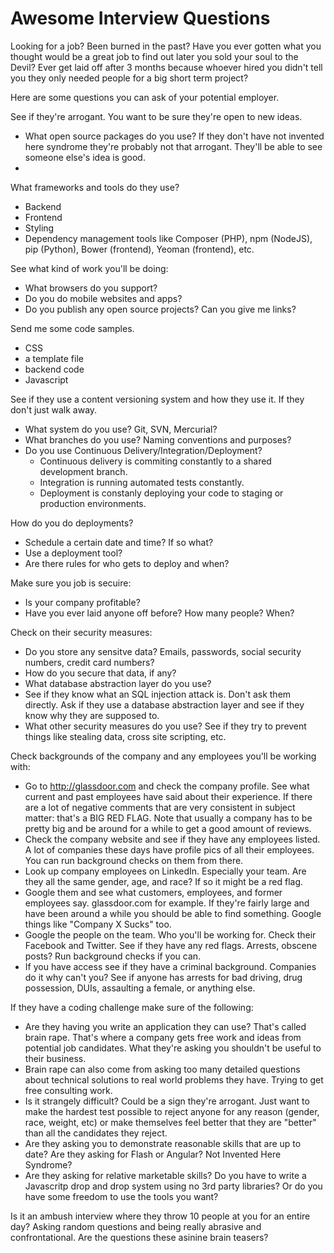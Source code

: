 # Awesome Interview Questions

Looking for a job? Been burned in the past? Have you ever gotten what you thought would be a great job to find out later you sold your soul to the Devil? Ever get laid off after 3 months because whoever hired you didn't tell you they only needed people for a big short term project?

Here are some questions you can ask of your potential employer.

See if they're arrogant. You want to be sure they're open to new ideas.
- What open source packages do you use? If they don't have not invented here syndrome they're probably not that arrogant. They'll be able to see someone else's idea is good.
-

What frameworks and tools do they use?
- Backend
- Frontend
- Styling
- Dependency management tools like Composer (PHP), npm (NodeJS), pip (Python), Bower (frontend), Yeoman (frontend), etc.

See what kind of work you'll be doing:
- What browsers do you support?
- Do you do mobile websites and apps?
- Do you publish any open source projects? Can you give me links?

Send me some code samples.
- CSS
- a template file
- backend code
- Javascript

See if they use a content versioning system and how they use it. If they don't just walk away.
- What system do you use? Git, SVN, Mercurial?
- What branches do you use? Naming conventions and purposes?
- Do you use Continuous Delivery/Integration/Deployment?
    - Continuous delivery is commiting constantly to a shared development branch.
    - Integration is running automated tests constantly.
    - Deployment is constanly deploying your code to staging or production environments.

How do you do deployments?
- Schedule a certain date and time? If so what?
- Use a deployment tool?
- Are there rules for who gets to deploy and when?

Make sure you job is secuire:
- Is your company profitable?
- Have you ever laid anyone off before? How many people? When?

Check on their security measures:
- Do you store any sensitve data? Emails, passwords, social security numbers, credit card numbers?
- How do you secure that data, if any?
- What database abstraction layer do you use?
- See if they know what an SQL injection attack is. Don't ask them directly. Ask if they use a database abstraction layer and see if they know why they are supposed to.
- What other security measures do you use? See if they try to prevent things like stealing data, cross site scripting, etc.

Check backgrounds of the company and any employees you'll be working with:
- Go to http://glassdoor.com and check the company profile. See what current and past employees have said about their experience. If there are a lot of
negative comments that are very consistent in subject matter: that's a BIG RED FLAG. Note that usually a company has to be pretty big and be around for
a while to get a good amount of reviews.
- Check the company website and see if they have any employees listed. A lot of companies these days have profile pics of all their employees. You can run background checks on them from there.
- Look up company employees on LinkedIn. Especially your team. Are they all the same gender, age, and race? If so it might be a red flag.
- Google them and see what customers, employees, and former employees say. glassdoor.com for example. If they're fairly large and have been around a while you should be able to find something. Google things like "Company X Sucks" too.
- Google the people on the team. Who you'll be working for. Check their Facebook and Twitter. See if they have any red flags. Arrests, obscene posts? Run background checks if you can.
- If you have access see if they have a criminal background. Companies do it why can't you? See if anyone has arrests for bad driving, drug possession, DUIs, assaulting a female, or anything else.

If they have a coding challenge make sure of the following:
- Are they having you write an application they can use? That's called brain rape. That's where a company gets free work and ideas from potential job candidates. What they're asking you shouldn't be useful to their business.
- Brain rape can also come from asking too many detailed questions about technical solutions to real world problems they have. Trying to get free consulting work.
- Is it strangely difficult? Could be a sign they're arrogant. Just want to make the hardest test possible to reject anyone for any reason (gender, race, weight, etc) or make themselves feel better that they are "better" than all the candidates they reject.
- Are they asking you to demonstrate reasonable skills that are up to date? Are they asking for Flash or Angular? Not Invented Here Syndrome?
- Are they asking for relative marketable skills? Do you have to write a Javascritp drop and drop system using no 3rd party libraries? Or do you have some freedom to use the tools you want?

Is it an ambush interview where they throw 10 people at you for an entire day? Asking random questions and being really abrasive and confrontational. Are the questions these asinine brain teasers?

